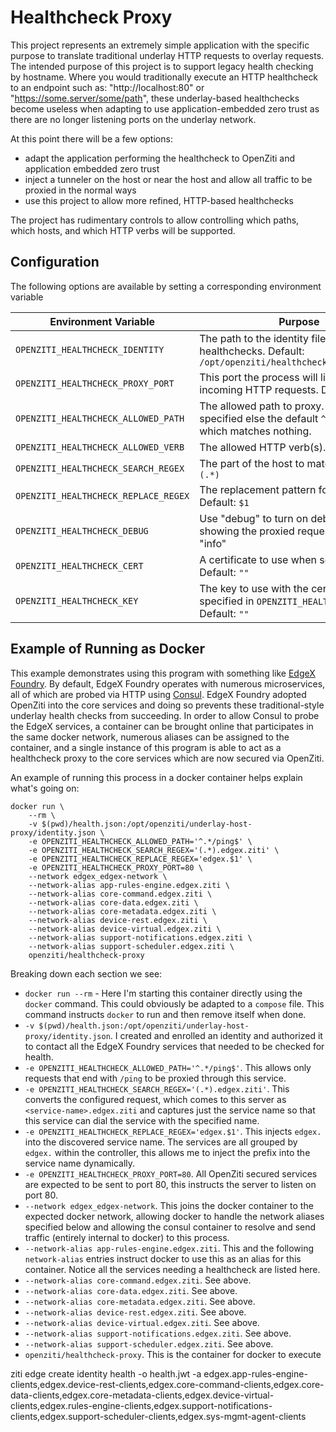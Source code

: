# Healthcheck Proxy

This project represents an extremely simple application with the specific purpose to translate traditional underlay 
HTTP requests to overlay requests. The intended purpose of this project is to support legacy health checking by 
hostname. Where you would traditionally execute an HTTP healthcheck to an endpoint such as: "http://localhost:80" or 
"https://some.server/some/path", these underlay-based healthchecks become useless when adapting to use 
application-embedded zero trust as there are no longer listening ports on the underlay network. 

At this point there will be a few options:
* adapt the application performing the healthcheck to OpenZiti and application embedded zero trust
* inject a tunneler on the host or near the host and allow all traffic to be proxied in the normal ways
* use this project to allow more refined, HTTP-based healthchecks

The project has rudimentary controls to allow controlling which paths, which hosts, and which HTTP verbs will be 
supported.

## Configuration

The following options are available by setting a corresponding environment variable

| Environment Variable | Purpose                                                                                                       |
|--|---------------------------------------------------------------------------------------------------------------|
|`OPENZITI_HEALTHCHECK_IDENTITY`| The path to the identity file, used to proxy healthchecks. Default: `/opt/openziti/healthcheck/identity.json` |
|`OPENZITI_HEALTHCHECK_PROXY_PORT`| This port the process will listen on for incoming HTTP requests. Default: `2171`                              |
|`OPENZITI_HEALTHCHECK_ALLOWED_PATH`| The allowed path to proxy. Must be specified else the default `^[.*]$` is used which matches nothing.         |
|`OPENZITI_HEALTHCHECK_ALLOWED_VERB`| The allowed HTTP verb(s). Default: `GET`                                                                      |
|`OPENZITI_HEALTHCHECK_SEARCH_REGEX`| The part of the host to match. Default: `(.*)`                                                                |
|`OPENZITI_HEALTHCHECK_REPLACE_REGEX`| The replacement pattern for the host. Default: `$1`                                                           |
|`OPENZITI_HEALTHCHECK_DEBUG`| Use "debug" to turn on debug mode, showing the proxied requests. Default: "info"                             |
|`OPENZITI_HEALTHCHECK_CERT`| A certificate to use when serving HTTPS. Default: `""`                                                        |
|`OPENZITI_HEALTHCHECK_KEY`| The key to use with the certificate specified in `OPENZITI_HEALTHCHECK_CERT`. Default: `""`                   |

## Example of Running as Docker

This example demonstrates using this program with something like [EdgeX Foundry](https://www.edgexfoundry.org/). By 
default, EdgeX Foundry operates with numerous microservices, all of which are probed via HTTP using 
[Consul](https://www.consul.io/). EdgeX Foundry adopted OpenZiti into the core services and doing so prevents these 
traditional-style underlay health checks from succeeding. In order to allow Consul to probe the EdgeX services, a 
container can be brought online that participates in the same docker network, numerous aliases can be assigned to 
the container, and a single instance of this program is able to act as a healthcheck proxy to the core services 
which are now secured via OpenZiti. 

An example of running this process in a docker container helps explain what's going on:
```
docker run \
    --rm \
    -v $(pwd)/health.json:/opt/openziti/underlay-host-proxy/identity.json \
    -e OPENZITI_HEALTHCHECK_ALLOWED_PATH='^.*/ping$' \
    -e OPENZITI_HEALTHCHECK_SEARCH_REGEX='(.*).edgex.ziti' \
    -e OPENZITI_HEALTHCHECK_REPLACE_REGEX='edgex.$1' \
    -e OPENZITI_HEALTHCHECK_PROXY_PORT=80 \
    --network edgex_edgex-network \
    --network-alias app-rules-engine.edgex.ziti \
    --network-alias core-command.edgex.ziti \
    --network-alias core-data.edgex.ziti \
    --network-alias core-metadata.edgex.ziti \
    --network-alias device-rest.edgex.ziti \
    --network-alias device-virtual.edgex.ziti \
    --network-alias support-notifications.edgex.ziti \
    --network-alias support-scheduler.edgex.ziti \
    openziti/healthcheck-proxy
```

Breaking down each section we see:
* `docker run --rm` - Here I'm starting this container directly using the `docker` command. This could obviously be 
  adapted to a `compose` file. This command instructs `docker` to run and then remove itself when done.
* `-v $(pwd)/health.json:/opt/openziti/underlay-host-proxy/identity.json`. I created and enrolled an identity and 
  authorized it to contact all the EdgeX Foundry services that needed to be checked for health.
* `-e OPENZITI_HEALTHCHECK_ALLOWED_PATH='^.*/ping$'`. This allows only requests that end with `/ping` to be proxied 
  through this service.
* `-e OPENZITI_HEALTHCHECK_SEARCH_REGEX='(.*).edgex.ziti'`. This converts the configured request, which comes to 
  this server as `<service-name>.edgex.ziti` and captures just the service name so that this service can dial the 
  service with the specified name.
* `-e OPENZITI_HEALTHCHECK_REPLACE_REGEX='edgex.$1'`. This injects `edgex.` into the discovered service name. The 
  services are all grouped by `edgex.` within the controller, this allows me to inject the prefix into the service 
  name dynamically.
* `-e OPENZITI_HEALTHCHECK_PROXY_PORT=80`. All OpenZiti secured services are expected to be sent to port 80, this 
  instructs the server to listen on port 80.
* `--network edgex_edgex-network`. This joins the docker container to the expected docker network, allowing docker 
  to handle the network aliases specified below and allowing the consul container to resolve and send traffic 
  (entirely internal to docker) to this process.
* `--network-alias app-rules-engine.edgex.ziti`. This and the following `network-alias` entries instruct docker to 
  use this as an alias for this container. Notice all the services needing a healthcheck are listed here.
* `--network-alias core-command.edgex.ziti`. See above.
* `--network-alias core-data.edgex.ziti`. See above.
* `--network-alias core-metadata.edgex.ziti`. See above.
* `--network-alias device-rest.edgex.ziti`. See above.
* `--network-alias device-virtual.edgex.ziti`. See above.
* `--network-alias support-notifications.edgex.ziti`. See above.
* `--network-alias support-scheduler.edgex.ziti`. See above.
* `openziti/healthcheck-proxy`. This is the container for docker to execute




ziti edge create identity health -o health.jwt -a edgex.app-rules-engine-clients,edgex.device-rest-clients,edgex.core-command-clients,edgex.core-data-clients,edgex.core-metadata-clients,edgex.device-virtual-clients,edgex.rules-engine-clients,edgex.support-notifications-clients,edgex.support-scheduler-clients,edgex.sys-mgmt-agent-clients







